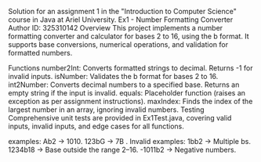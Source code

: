 Solution for an assignment 1 in the "Introduction to Computer Science" course in Java at Ariel University.
Ex1 - Number Formatting Converter
Author
ID: 325310142
Overview
This project implements a number formatting converter and calculator for bases 2 to 16, using the <number>b<base> format. It supports base conversions, numerical operations, and validation for formatted numbers.

Functions
number2Int: Converts formatted strings to decimal. Returns -1 for invalid inputs.
isNumber: Validates the <number>b<base> format for bases 2 to 16.
int2Number: Converts decimal numbers to a specified base. Returns an empty string if the input is invalid.
equals: Placeholder function (raises an exception as per assignment instructions).
maxIndex: Finds the index of the largest number in an array, ignoring invalid numbers.
Testing
Comprehensive unit tests are provided in Ex1Test.java, covering valid inputs, invalid inputs, and edge cases for all functions.

examples: Ab2 → 1010. 123bG → 7B . Invalid examples: 1bb2 → Multiple bs. 1234b18 → Base outside the range 2–16. -1011b2 → Negative numbers.


